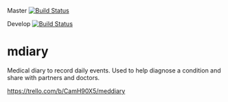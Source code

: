 Master [![Build Status](https://travis-ci.org/sunkay/mdiary.svg?branch=master)](https://travis-ci.org/sunkay/mdiary)

Develop [![Build Status](https://travis-ci.org/sunkay/mdiary.svg?branch=develop)](https://travis-ci.org/sunkay/mdiary)


# mdiary
Medical diary to record daily events. Used to help diagnose a condition and share with partners and doctors.

https://trello.com/b/CamH90X5/meddiary
